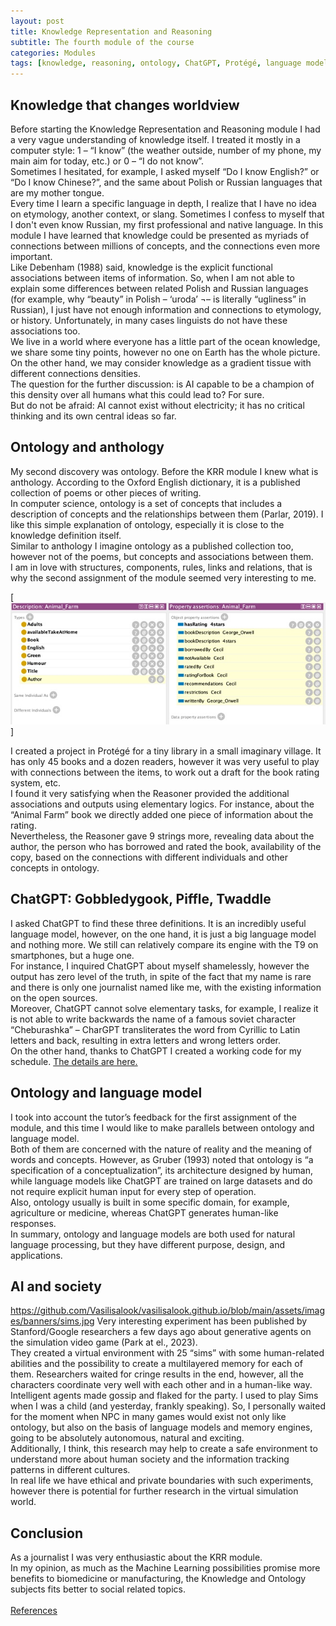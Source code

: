 ```yaml
---
layout: post
title: Knowledge Representation and Reasoning
subtitle: The fourth module of the course
categories: Modules
tags: [knowledge, reasoning, ontology, ChatGPT, Protégé, language model, simulation]
---
```


## Knowledge that changes worldview
Before starting the Knowledge Representation and Reasoning module I had a very vague understanding of knowledge itself. 
I treated it mostly in a computer style: 1 – “I know” (the weather outside, 
number of my phone, my main aim for today, etc.) or 0 – “I do not know”. <br>
Sometimes I hesitated, for example, I asked myself “Do I know English?” or “Do I know Chinese?”, 
and the same about Polish or Russian languages that are my mother tongue. <br>
Every time I learn a specific language in depth, I realize that I have no idea on etymology, 
another context, or slang. Sometimes I confess to myself that I don't even know Russian, 
my first professional and native language. In this module I have learned that knowledge 
could be presented as myriads of connections between millions of concepts, 
and the connections even more important. <br>
Like Debenham (1988) said, knowledge is the explicit functional associations between items of information. 
So, when I am not able to explain some differences between related Polish and Russian languages 
(for example, why “beauty” in Polish – ‘uroda’ ¬– is literally “ugliness” in Russian), 
I just have not enough information and connections to etymology, or history. Unfortunately, 
in many cases linguists do not have these associations too. <br>
We live in a world where everyone has a little part of the ocean knowledge, we share some tiny points, 
however no one on Earth has the whole picture. On the other hand, we may consider 
knowledge as a gradient tissue with different connections densities. <br>
The question for the further discussion: is AI capable to be a champion of this density
over all humans what this could lead to? For sure. <br>
But do not be afraid: AI cannot exist without electricity; it has no critical thinking and its own central ideas so far.

## Ontology and anthology
My second discovery was ontology. Before the KRR module I knew what is anthology. 
According to the Oxford English dictionary, it is a published collection of poems or other pieces of writing. <br>
In computer science, ontology is a set of concepts that includes a description of concepts and the relationships between them (Parlar, 2019). 
I like this simple explanation of ontology, especially it is close to the knowledge definition itself. <br>
Similar to anthology I imagine ontology as a published collection too, however not of the poems, 
but concepts and associations between them. <br>
I am in love with structures, components, rules, links and relations, 
that is why the second assignment of the module seemed very interesting to me. <br>

[![Protege](/assets/images/banners/protege.jpg 'A book description in Protege')]

I created a project in Protégé for a tiny library in a small imaginary village. 
It has only 45 books and a dozen readers, however it was very useful to play with connections between the items, 
to work out a draft for the book rating system, etc. <br>
I found it very satisfying when the Reasoner provided the additional associations and outputs using elementary logics. 
For instance, about the “Animal Farm” book we directly added one piece of information about the rating. <br>
Nevertheless, the Reasoner gave 9 strings more, revealing data about the author, 
the person who has borrowed and rated the book, availability of the copy, 
based on the connections with different individuals and other concepts in ontology. 

## ChatGPT:  Gobbledygook, Piffle, Twaddle
I asked ChatGPT to find these three definitions. It is an incredibly useful language model, however, on the one hand,
it is just a big language model and nothing more. We still can relatively compare its engine with the T9 on smartphones, 
but a huge one. <br>
For instance, I inquired ChatGPT about myself shamelessly, however the output has zero level of the truth, 
in spite of the fact that my name is rare and there is only one journalist named like me, 
with the existing information on the open sources. <br>
Moreover, ChatGPT cannot solve elementary tasks, for example, 
I realize it is not able to write backwards the name of a famous soviet character “Cheburashka” – 
CharGPT transliterates the word from Cyrillic to Latin letters and back, resulting in extra letters and wrong letters order. <br>
On the other hand, thanks to ChatGPT I created a working code for my schedule. [The details are here.](https://vasilisalook.github.io/practice/2023/04/15/3-3.html)

## Ontology and language model
I took into account the tutor’s feedback for the first assignment of the module, 
and this time I would like to make parallels between ontology and language model.  <br>
Both of them are concerned with the nature of reality and the meaning of words and concepts. 
However, as Gruber (1993) noted that ontology is “a specification of a conceptualization”, 
its architecture designed by human, while language models like ChatGPT 
are trained on large datasets and do not require explicit human input for every step of operation. <br>
Also, ontology usually is built in some specific domain, for example, agriculture or medicine, 
whereas ChatGPT generates human-like responses. <br>
In summary, ontology and language models are both used for natural language processing,
but they have different purpose, design, and applications.

## AI and society
https://github.com/Vasilisalook/vasilisalook.github.io/blob/main/assets/images/banners/sims.jpg
Very interesting experiment has been published by Stanford/Google researchers 
a few days ago about generative agents on the simulation video game (Park at el., 2023). <br>
They created a virtual environment with 25 “sims” with some human-related abilities and the possibility 
to create a multilayered memory for each of them. Researchers waited for cringe results in the end, however, 
all the characters coordinate very well with each other and in a human-like way. <br>
Intelligent agents made gossip and flaked for the party. I used to play Sims when I was a child (and yesterday, frankly speaking). 
So, I personally waited for the moment when NPC in many games would exist not only like ontology, 
but also on the basis of language models and memory engines, going to be absolutely autonomous, natural and exciting. <br>
Additionally, I think, this research may help to create a safe environment to understand more about human society 
and the information tracking patterns in different cultures. <br>
In real life we have ethical and private boundaries with such experiments, 
however there is potential for further research in the virtual simulation world.

## Conclusion
As a journalist I was very enthusiastic about the KRR module. <br>
In my opinion, as much as the Machine Learning possibilities promise more benefits to biomedicine or manufacturing, 
the Knowledge and Ontology subjects fits better to social related topics. <br>
<br>
[References](https://github.com/Vasilisalook/vasilisalook.github.io/blob/main/ReferencesKRR.txt)

